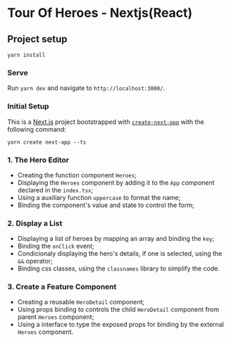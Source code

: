 # Tour Of Heroes - Nextjs(React)

## Project setup
```
yarn install
```

### Serve
Run `yarn dev` and navigate to `http://localhost:3000/`.

### Initial Setup
This is a [Next.js](https://nextjs.org/) project bootstrapped with [`create-next-app`](https://github.com/vercel/next.js/tree/canary/packages/create-next-app) with the following command:
```
yarn create next-app --ts
```

### 1. The Hero Editor
* Creating the function component `Heroes`;
* Displaying the `Heroes` component by adding it to the `App` component declared in the `index.tsx`;
* Using a auxiliary function `uppercase` to format the name;
* Binding the component's value and state to control the form;

### 2. Display a List
* Displaying a list of heroes by mapping an array and binding the `key`;
* Binding the `onClick` event;
* Condicionaly displaying the hero's details, if one is selected, using the `&&` operator;
* Binding css classes, using the `classnames` library to simplify the code.

### 3. Create a Feature Component
* Creating a reusable `HeroDetail` component;
* Using props binding to controls the child `HeroDetail` component from parent `Heroes` component;
* Using a interface to type the exposed props for binding by the external `Heroes` component.

